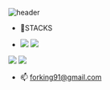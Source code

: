![header](https://capsule-render.vercel.app/api?type=waving&color=gradient&height=300&section=header&text=I'm%20YongWoo&fontSize=90)
* 📖STACKS
- <img src="https://img.shields.io/badge/HTML5-E34F26?style=for-the-badge&logo=HTML5&logoColor=white"> <img src="https://img.shields.io/badge/CSS3-1572B6?style=for-the-badge&logo=CSS3&logoColor=white">
<img src="https://img.shields.io/badge/JavaScript-F7DF1E?style=for-the-badge&logo=JavaScript&logoColor=white">
<img src="https://img.shields.io/badge/JavaScript-F7DF1E?style=for-the-badge&logo=JavaScript&logoColor=white">


- 📫 
forking91@gmail.com


<!---
pomeranian91/pomeranian91 is a ✨ special ✨ repository because its `README.md` (this file) appears on your GitHub profile.
You can click the Preview link to take a look at your changes.
--->
